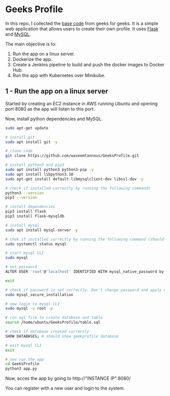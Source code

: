 # Geeks Profile

In this repo, I collected the [base code](https://www.geeksforgeeks.org/profile-application-using-python-flask-and-mysql/) from geeks for geeks. It is a simple web application that allows users to create their own profile. It uses [Flask](https://flask.palletsprojects.com/) and [MySQL](https://www.mysql.com/).

The main objective is to:

1. Run the app on a linux server.
2. Dockerize the app.
3. Create a Jenkins pipeline to build and push the docker images to Docker Hub.
4. Run the app with Kubernetes over Minikube.

## 1 - Run the app on a linux server

Started by creating an EC2 instance in AWS running Ubuntu and opening port 8080 as the app will listen to this port.

Now, install python dependencies and MySQL.

```bash
sudo apt-get update

# install git
sudo apt install git -y

# clone code
git clone https://github.com/waseemtannous/GeeksProfile.git

# install python3 and pip3
sudo apt install python3 python3-pip -y
sudo apt install libpython3.10
sudo apt-get install default-libmysqlclient-dev libssl-dev -y

# check if installed correctly by running the following commands
python3 --version
pip3 --version

# install dependencies
pip3 install flask
pip3 install flask-mysqldb
```

```bash
# install mysql
sudo apt install mysql-server -y

# chek if installed correctly by running the following command (should show Active: active (runing))
sudo systemctl status mysql

# start mysql CLI
sudo mysql

# set password
ALTER USER 'root'@'localhost' IDENTIFIED WITH mysql_native_password by 'password';

exit

# check if password is set correctly. Don't change password and apply using y to all questions.
sudo mysql_secure_installation

# now login to mysql CLI
sudo mysql -u root -p

# run sql file to create database and table
source /home/ubuntu/GeeksProfile/table.sql

# check if database created correctly
SHOW DATABASES; # should show geekprofile database

# exit mysql CLI
exit

# now run the app
cd GeeksProfile
python3 app.py
```

Now, acces the app by going to http://"INSTANCE IP":8080/

You can register with a new user and login to the system.
